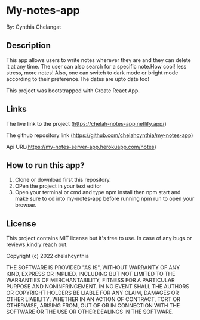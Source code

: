 # My-notes-app
By: Cynthia Chelangat
## Description 
This app allows users to write notes wherever they are and they can delete it at any time. The user can also search for a specific note.How cool! less stress, more notes!
Also, one can switch to dark mode or bright mode according to their preference.The dates are upto date too!

This project was bootstrapped with Create React App.


## Links 
The live link to the project (https://chelah-notes-app.netlify.app/)

The github repository link (https://github.com/chelahcynthia/my-notes-app)

Api URL(https://my-notes-server-app.herokuapp.com/notes)

## How to run this app?
1. Clone or download first this repository.
2. OPen the project in your text editor
3. Open your terminal or cmd and type 
 npm install then npm start and make sure to cd into my-notes-app before running npm run to open your browser.

 ## License

 This project contains MIT license but it's free to use. In case of any bugs or reviews,kindly reach out.
 

Copyright (c) 2022 chelahcynthia



THE SOFTWARE IS PROVIDED "AS IS", WITHOUT WARRANTY OF ANY KIND, EXPRESS OR
IMPLIED, INCLUDING BUT NOT LIMITED TO THE WARRANTIES OF MERCHANTABILITY,
FITNESS FOR A PARTICULAR PURPOSE AND NONINFRINGEMENT. IN NO EVENT SHALL THE
AUTHORS OR COPYRIGHT HOLDERS BE LIABLE FOR ANY CLAIM, DAMAGES OR OTHER
LIABILITY, WHETHER IN AN ACTION OF CONTRACT, TORT OR OTHERWISE, ARISING FROM,
OUT OF OR IN CONNECTION WITH THE SOFTWARE OR THE USE OR OTHER DEALINGS IN THE
SOFTWARE.
